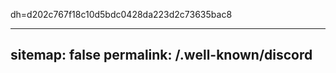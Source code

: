 dh=d202c767f18c10d5bdc0428da223d2c73635bac8

---
sitemap: false
permalink: /.well-known/discord
---
